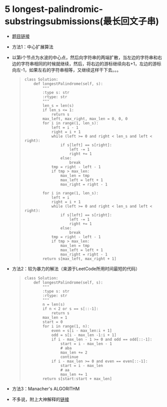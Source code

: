 # 5 longest-palindromic-substringsubmissions(最长回文子串)

+ [题目链接](https://leetcode-cn.com/problems/longest-palindromic-substring/)

+ 方法1：中心扩展算法

+ 以第i个节点为水波的中心点，然后向字符串的两端扩散，当左边的字符串和右边的字符串相同的时候就继续，然后，将右边的游标继续向右+1，左边的游标向左-1，如果左右的字符串相等，又继续这样干下去。。。
  > ```
  > class Solution:
  >     def longestPalindrome(self, s):
  >         """
  >         :type s: str
  >         :rtype: str
  >         """
  >         len_s = len(s)
  >         if len_s <= 1:
  >             return s
  >         max_left, max_right, max_len = 0, 0, 0
  >         for i in range(1, len_s):
  >             left = i - 1
  >             right = i + 1
  >             while (left >= 0 and right < len_s and left < right):
  >                 if s[left] == s[right]:
  >                     left -= 1
  >                     right += 1
  >                 else:
  >                     break
  >             tmp = right - left - 1
  >             if tmp > max_len:
  >                 max_len = tmp
  >                 max_left = left + 1
  >                 max_right = right - 1
  > 
  >         for i in range(1, len_s):
  >             left = i
  >             right = i + 1
  >             while (left >= 0 and right < len_s and left < right):
  >                 if s[left] == s[right]:
  >                     left -= 1
  >                     right += 1
  >                 else:
  >                     break
  >             tmp = right - left - 1
  >             if tmp > max_len:
  >                 max_len = tmp
  >                 max_left = left + 1
  >                 max_right = right - 1        
  >         return s[max_left, max_right + 1]
  > ```

+ 方法2：较为暴力的解法（来源于LeetCode所用时间最短的代码）

  > ```
  > class Solution:
  >     def longestPalindrome(self, s):
  >         """
  >         :type s: str
  >         :rtype: str
  >         """
  >         n = len(s)
  >         if n < 2 or s == s[::-1]:
  >             return s
  >         max_len = 1
  >         start = 0
  >         for i in range(1, n):
  >             even = s[i - max_len:i + 1]
  >             odd = s[i - max_len -1:i + 1]
  >             if i - max_len - 1 >= 0 and odd == odd[::-1]:
  >                 start = i - max_len - 1
  >                 # aba 
  >                 max_len += 2
  >                 continue
  >             if i - max_len >= 0 and even == even[::-1]:
  >                 start = i - max_len
  >                 # aa
  >                 max_len += 1
  >         return s[start:start + max_len]
  > ```

+ 方法3：Manacher's ALGORITHM
+ 不多说，附上大神解释的[链接](https://www.felix021.com/blog/read.php?2040)